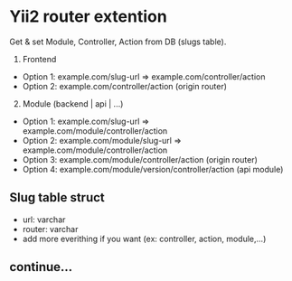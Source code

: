 # Yii2 router extention
Get & set Module, Controller, Action from DB (slugs table).

1. Frontend
- Option 1: example.com/slug-url => example.com/controller/action
- Option 2: example.com/controller/action (origin router)

2. Module (backend | api | ...)
- Option 1: example.com/slug-url => example.com/module/controller/action
- Option 2: example.com/module/slug-url => example.com/module/controller/action
- Option 3: example.com/module/controller/action (origin router)
- Option 4: example.com/module/version/controller/action (api module)

## Slug table struct
- url: varchar
- router: varchar
- add more everithing if you want (ex: controller, action, module,...)

## continue...